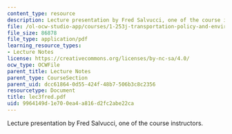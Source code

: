 ```yaml
---
content_type: resource
description: Lecture presentation by Fred Salvucci, one of the course instructors.
file: /ol-ocw-studio-app/courses/1-253j-transportation-policy-and-environmental-limits-spring-2004/9964149d1e700ea4a816d2fc2abe22ca_lec3fred.pdf
file_size: 86878
file_type: application/pdf
learning_resource_types:
- Lecture Notes
license: https://creativecommons.org/licenses/by-nc-sa/4.0/
ocw_type: OCWFile
parent_title: Lecture Notes
parent_type: CourseSection
parent_uid: dcc61864-0d55-424f-48b7-506b3c8c2356
resourcetype: Document
title: lec3fred.pdf
uid: 9964149d-1e70-0ea4-a816-d2fc2abe22ca
---
```

Lecture presentation by Fred Salvucci, one of the course instructors.